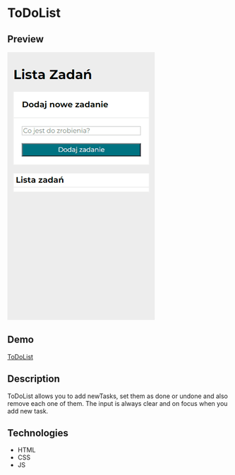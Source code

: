 # ToDoList

## Preview

!["To do list in action"](images/animation.gif)

## Demo

[ToDoList](https://st4rkmano.github.io/toDoList/)

## Description

ToDoList allows you to add newTasks, set them as done or undone and also remove each one of them. The input is always clear and on focus when you add new task.

## Technologies

- HTML
- CSS
- JS
